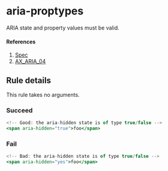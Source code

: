 # aria-proptypes

ARIA state and property values must be valid.

#### References
1. [Spec](https://www.w3.org/TR/wai-aria/#states_and_properties)
2. [AX_ARIA_04](https://github.com/GoogleChrome/accessibility-developer-tools/wiki/Audit-Rules#ax_aria_04)

## Rule details

This rule takes no arguments.

### Succeed
```jsx
<!-- Good: the aria-hidden state is of type true/false -->
<span aria-hidden="true">foo</span>
```

### Fail
```jsx
<!-- Bad: the aria-hidden state is of type true/false -->
<span aria-hidden="yes">foo</span>
```

